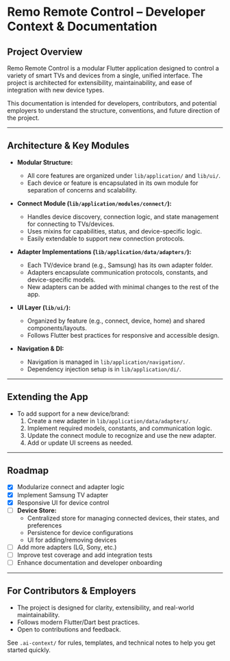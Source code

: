 # Remo Remote Control – Developer Context & Documentation

## Project Overview
Remo Remote Control is a modular Flutter application designed to control a variety of smart TVs and devices from a single, unified interface. The project is architected for extensibility, maintainability, and ease of integration with new device types.

This documentation is intended for developers, contributors, and potential employers to understand the structure, conventions, and future direction of the project.

---

## Architecture & Key Modules

- **Modular Structure:**
	- All core features are organized under `lib/application/` and `lib/ui/`.
	- Each device or feature is encapsulated in its own module for separation of concerns and scalability.

- **Connect Module (`lib/application/modules/connect/`):**
	- Handles device discovery, connection logic, and state management for connecting to TVs/devices.
	- Uses mixins for capabilities, status, and device-specific logic.
	- Easily extendable to support new connection protocols.

- **Adapter Implementations (`lib/application/data/adapters/`):**
	- Each TV/device brand (e.g., Samsung) has its own adapter folder.
	- Adapters encapsulate communication protocols, constants, and device-specific models.
	- New adapters can be added with minimal changes to the rest of the app.

- **UI Layer (`lib/ui/`):**
	- Organized by feature (e.g., connect, device, home) and shared components/layouts.
	- Follows Flutter best practices for responsive and accessible design.

- **Navigation & DI:**
	- Navigation is managed in `lib/application/navigation/`.
	- Dependency injection setup is in `lib/application/di/`.

---

## Extending the App

- To add support for a new device/brand:
	1. Create a new adapter in `lib/application/data/adapters/`.
	2. Implement required models, constants, and communication logic.
	3. Update the connect module to recognize and use the new adapter.
	4. Add or update UI screens as needed.

---

## Roadmap

- [x] Modularize connect and adapter logic
- [x] Implement Samsung TV adapter
- [x] Responsive UI for device control
- [ ] **Device Store:**
	- Centralized store for managing connected devices, their states, and preferences
	- Persistence for device configurations
	- UI for adding/removing devices
- [ ] Add more adapters (LG, Sony, etc.)
- [ ] Improve test coverage and add integration tests
- [ ] Enhance documentation and developer onboarding

---

## For Contributors & Employers

- The project is designed for clarity, extensibility, and real-world maintainability.
- Follows modern Flutter/Dart best practices.
- Open to contributions and feedback.

See `.ai-context/` for rules, templates, and technical notes to help you get started quickly.
